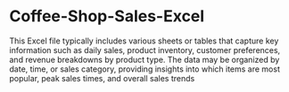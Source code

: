 # Coffee-Shop-Sales-Excel
This Excel file typically includes various sheets or tables that capture key information such as daily sales, product inventory, customer preferences, and revenue breakdowns by product type. The data may be organized by date, time, or sales category, providing insights into which items are most popular, peak sales times, and overall sales trends

